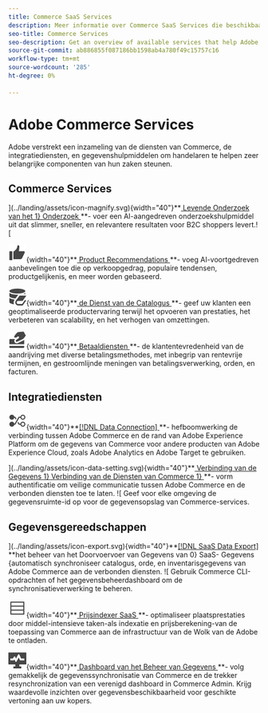 ```yaml
---
title: Commerce SaaS Services
description: Meer informatie over Commerce SaaS Services die beschikbaar zijn om Commerce-winkelmogelijkheden uit te breiden
seo-title: Commerce Services
seo-description: Get an overview of available services that help Adobe Commerce merchants extend storefront capabilities to support key components of their business.
source-git-commit: ab886855f087186bb1598ab4a780f49c15757c16
workflow-type: tm+mt
source-wordcount: '285'
ht-degree: 0%

---
```


# Adobe Commerce Services

Adobe verstrekt een inzameling van de diensten van Commerce, de integratiediensten, en gegevenshulpmiddelen om handelaren te helpen zeer belangrijke componenten van hun zaken steunen.

## Commerce Services

](../landing/assets/icon-magnify.svg){width="40"}**[ Levende Onderzoek van het 1} Onderzoek ](https://experienceleague.adobe.com/en/docs/commerce-merchant-services/live-search/overview) **- voer een AI-aangedreven onderzoekshulpmiddel uit dat slimmer, sneller, en relevantere resultaten voor B2C shoppers levert.![

![ ThumbsUp ](../landing/assets/icon-thumbs-up.svg){width="40"}**[ Product Recommendations ](https://experienceleague.adobe.com/en/en/docs/commerce-merchant-services/product-recommendations/overview) **- voeg AI-voortgedreven aanbevelingen toe die op verkoopgedrag, populaire tendensen, productgelijkenis, en meer worden gebaseerd.

![ catalogusgegevens voor de verbonden diensten ](../landing/assets/icon-data-book.svg){width="40"}**[ de Dienst van de Catalogus ](https://experienceleague.adobe.com/en/docs/commerce-merchant-services/catalog-service/overview) **- geef uw klanten een geoptimaliseerde productervaring terwijl het opvoeren van prestaties, het verbeteren van scalability, en het verhogen van omzettingen.

![ de methodes van de Betaling ](../landing/assets/icon-credit-card.svg){width="40"}**[ Betaaldiensten ](https://experienceleague.adobe.com/en/docs/commerce-merchant-services/payment-services/overview) **- de klantentevredenheid van de aandrijving met diverse betalingsmethodes, met inbegrip van rentevrije termijnen, en gestroomlijnde meningen van betalingsverwerking, orden, en facturen.

## Integratiediensten

![ gegevens van de Overdracht aan platform ](../landing/assets/icon-transfer-to-platform.svg){width="40"}**[[!DNL Data Connection] ](https://experienceleague.adobe.com/en/docs/commerce-merchant-services/data-connection/overview) **- hefboomwerking de verbinding tussen Adobe Commerce en de rand van Adobe Experience Platform om de gegevens van Commerce voor andere producten van Adobe Experience Cloud, zoals Adobe Analytics en Adobe Target te gebruiken.

](../landing/assets/icon-data-setting.svg){width="40"}**[ Verbinding van de Gegevens 1} Verbinding van de Diensten van Commerce 1} ](https://experienceleague.adobe.com/en/docs/commerce-merchant-services/user-guides/integration-services/saas) **- vorm authentificatie om veilige communicatie tussen Adobe Commerce en de verbonden diensten toe te laten. ![ Geef voor elke omgeving de gegevensruimte-id op voor de gegevensopslag van Commerce-services.

## Gegevensgereedschappen

](../landing/assets/icon-export.svg){width="40"}**[[!DNL SaaS Data Export] ](https://experienceleague.adobe.com/en/docs/commerce-merchant-services/saas-data-export/overview) **het beheer van het Doorvoervoer van Gegevens van 0} SaaS- Gegevens {automatisch synchroniseer catalogus, orde, en inventarisgegevens van Adobe Commerce aan de verbonden diensten. ![ Gebruik Commerce CLI-opdrachten of het gegevensbeheerdashboard om de synchronisatieverwerking te beheren.

![ de prijzen van het Product voeren ](../landing/assets/icon-feed.svg){width="40"}**[ Prijsindexer SaaS ](https://experienceleague.adobe.com/en/docs/commerce-merchant-services/price-indexer/price-indexing) **- optimaliseer plaatsprestaties door middel-intensieve taken-als indexatie en prijsberekening-van de toepassing van Commerce aan de infrastructuur van de Wolk van de Adobe te ontladen.

![ de gegevenssynchronisatie van de Monitor ](../landing/assets/icon-monitoring.svg){width="40"}**[ Dashboard van het Beheer van Gegevens ](https://experienceleague.adobe.com/en/docs/commerce-admin/systems/data-transfer/data-dashboard) **- volg gemakkelijk de gegevenssynchronisatie van Commerce en de trekker resynchronization van een verenigd dashboard in Commerce Admin. Krijg waardevolle inzichten over gegevensbeschikbaarheid voor geschikte vertoning aan uw kopers.
